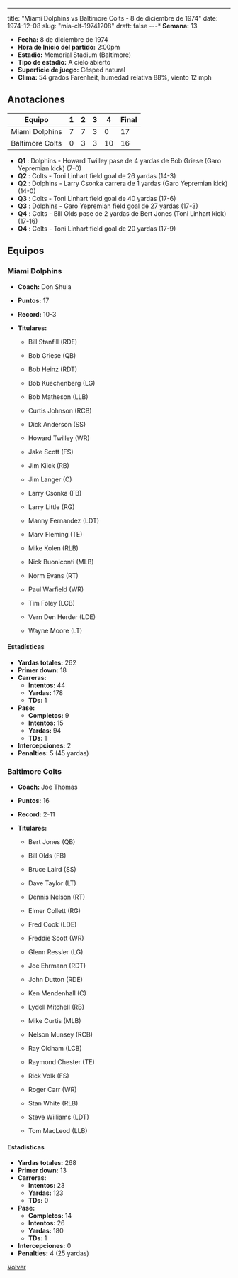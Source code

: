 ---
title: "Miami Dolphins vs Baltimore Colts - 8 de diciembre de 1974"
date: 1974-12-08
slug: "mia-clt-19741208"
draft: false
---* **Semana:** 13
* **Fecha:** 8 de diciembre de 1974
* **Hora de Inicio del partido:** 2:00pm
* **Estadio:** Memorial Stadium (Baltimore)
* **Tipo de estadio:** A cielo abierto
* **Superficie de juego:** Césped natural
* **Clima:** 54 grados Farenheit, humedad relativa 88%, viento 12 mph




## Anotaciones
| Equipo | 1 | 2 | 3 | 4 | Final |
|--------|---|---|---|---|-------|
| Miami Dolphins  | 7 | 7 | 3 | 0  | 17 |
| Baltimore Colts  | 0 | 3 | 3 | 10  | 16 |
* **Q1** : Dolphins - Howard Twilley pase de 4 yardas de Bob Griese (Garo Yepremian kick) (7-0)
* **Q2** : Colts - Toni Linhart field goal de 26 yardas (14-3)
* **Q2** : Dolphins - Larry Csonka carrera de 1 yardas (Garo Yepremian kick) (14-0)
* **Q3** : Colts - Toni Linhart field goal de 40 yardas (17-6)
* **Q3** : Dolphins - Garo Yepremian field goal de 27 yardas (17-3)
* **Q4** : Colts - Bill Olds pase de 2 yardas de Bert Jones (Toni Linhart kick) (17-16)
* **Q4** : Colts - Toni Linhart field goal de 20 yardas (17-9)


## Equipos


### Miami Dolphins
* **Coach:** Don Shula
* **Puntos:** 17
* **Record:** 10-3
* **Titulares:** 

  * Bill Stanfill (RDE) 

  * Bob Griese (QB) 

  * Bob Heinz (RDT) 

  * Bob Kuechenberg (LG) 

  * Bob Matheson (LLB) 

  * Curtis Johnson (RCB) 

  * Dick Anderson (SS) 

  * Howard Twilley (WR) 

  * Jake Scott (FS) 

  * Jim Kiick (RB) 

  * Jim Langer (C) 

  * Larry Csonka (FB) 

  * Larry Little (RG) 

  * Manny Fernandez (LDT) 

  * Marv Fleming (TE) 

  * Mike Kolen (RLB) 

  * Nick Buoniconti (MLB) 

  * Norm Evans (RT) 

  * Paul Warfield (WR) 

  * Tim Foley (LCB) 

  * Vern Den Herder (LDE) 

  * Wayne Moore (LT) 

#### Estadísticas
* **Yardas totales:** 262
* **Primer down:** 18
* **Carreras:**
  * **Intentos:** 44
  * **Yardas:** 178
  * **TDs:** 1
* **Pase:**
  * **Completos:** 9
  * **Intentos:** 15
  * **Yardas:** 94
  * **TDs:** 1
* **Intercepciones:** 2
* **Penalties:** 5 (45 yardas)

### Baltimore Colts
* **Coach:** Joe Thomas
* **Puntos:** 16
* **Record:** 2-11
* **Titulares:** 

  * Bert Jones (QB) 

  * Bill Olds (FB) 

  * Bruce Laird (SS) 

  * Dave Taylor (LT) 

  * Dennis Nelson (RT) 

  * Elmer Collett (RG) 

  * Fred Cook (LDE) 

  * Freddie Scott (WR) 

  * Glenn Ressler (LG) 

  * Joe Ehrmann (RDT) 

  * John Dutton (RDE) 

  * Ken Mendenhall (C) 

  * Lydell Mitchell (RB) 

  * Mike Curtis (MLB) 

  * Nelson Munsey (RCB) 

  * Ray Oldham (LCB) 

  * Raymond Chester (TE) 

  * Rick Volk (FS) 

  * Roger Carr (WR) 

  * Stan White (RLB) 

  * Steve Williams (LDT) 

  * Tom MacLeod (LLB) 

#### Estadísticas
* **Yardas totales:** 268
* **Primer down:** 13
* **Carreras:**
  * **Intentos:** 23
  * **Yardas:** 123
  * **TDs:** 0
* **Pase:**
  * **Completos:** 14
  * **Intentos:** 26
  * **Yardas:** 180
  * **TDs:** 1
* **Intercepciones:** 0
* **Penalties:** 4 (25 yardas)


[Volver](/historia/1974)
